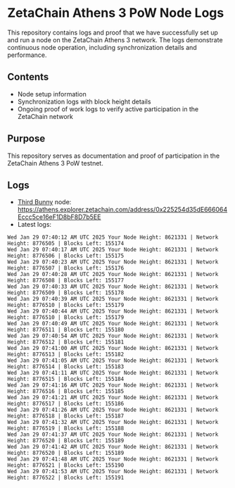 # ZetaChain Athens 3 PoW Node Logs
This repository contains logs and proof that we have successfully set up and run a node on the ZetaChain Athens 3 network. The logs demonstrate continuous node operation, including synchronization details and performance.

## Contents
- Node setup information
- Synchronization logs with block height details
- Ongoing proof of work logs to verify active participation in the ZetaChain network

## Purpose
This repository serves as documentation and proof of participation in the ZetaChain Athens 3 PoW testnet.

## Logs

- [Third Bunny](https://thirdbunny.xyz/) node: https://athens.explorer.zetachain.com/address/0x225254d35dE666064Eccc5ce16eF1D8bF8D7b5EE
- Latest logs:
```
Wed Jan 29 07:40:12 AM UTC 2025 Your Node Height: 8621331 | Network Height: 8776505 | Blocks Left: 155174
Wed Jan 29 07:40:17 AM UTC 2025 Your Node Height: 8621331 | Network Height: 8776506 | Blocks Left: 155175
Wed Jan 29 07:40:23 AM UTC 2025 Your Node Height: 8621331 | Network Height: 8776507 | Blocks Left: 155176
Wed Jan 29 07:40:28 AM UTC 2025 Your Node Height: 8621331 | Network Height: 8776508 | Blocks Left: 155177
Wed Jan 29 07:40:33 AM UTC 2025 Your Node Height: 8621331 | Network Height: 8776509 | Blocks Left: 155178
Wed Jan 29 07:40:39 AM UTC 2025 Your Node Height: 8621331 | Network Height: 8776510 | Blocks Left: 155179
Wed Jan 29 07:40:44 AM UTC 2025 Your Node Height: 8621331 | Network Height: 8776510 | Blocks Left: 155179
Wed Jan 29 07:40:49 AM UTC 2025 Your Node Height: 8621331 | Network Height: 8776511 | Blocks Left: 155180
Wed Jan 29 07:40:54 AM UTC 2025 Your Node Height: 8621331 | Network Height: 8776512 | Blocks Left: 155181
Wed Jan 29 07:41:00 AM UTC 2025 Your Node Height: 8621331 | Network Height: 8776513 | Blocks Left: 155182
Wed Jan 29 07:41:05 AM UTC 2025 Your Node Height: 8621331 | Network Height: 8776514 | Blocks Left: 155183
Wed Jan 29 07:41:11 AM UTC 2025 Your Node Height: 8621331 | Network Height: 8776515 | Blocks Left: 155184
Wed Jan 29 07:41:16 AM UTC 2025 Your Node Height: 8621331 | Network Height: 8776516 | Blocks Left: 155185
Wed Jan 29 07:41:21 AM UTC 2025 Your Node Height: 8621331 | Network Height: 8776517 | Blocks Left: 155186
Wed Jan 29 07:41:26 AM UTC 2025 Your Node Height: 8621331 | Network Height: 8776518 | Blocks Left: 155187
Wed Jan 29 07:41:32 AM UTC 2025 Your Node Height: 8621331 | Network Height: 8776519 | Blocks Left: 155188
Wed Jan 29 07:41:37 AM UTC 2025 Your Node Height: 8621331 | Network Height: 8776520 | Blocks Left: 155189
Wed Jan 29 07:41:42 AM UTC 2025 Your Node Height: 8621331 | Network Height: 8776520 | Blocks Left: 155189
Wed Jan 29 07:41:48 AM UTC 2025 Your Node Height: 8621331 | Network Height: 8776521 | Blocks Left: 155190
Wed Jan 29 07:41:53 AM UTC 2025 Your Node Height: 8621331 | Network Height: 8776522 | Blocks Left: 155191
```
